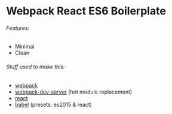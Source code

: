 # Webpack React ES6 Boilerplate

###### Features:

 * Minimal
 * Clean

###### Stuff used to make this:

 * [webpack](https://webpack.js.org)
 * [webpack-dev-server](https://webpack.js.org) (hot module replacement)
 * [react](https://facebook.github.io/react/)
 * [babel](https://babeljs.io/) (presets: es2015 & react)